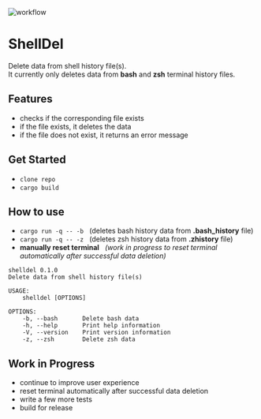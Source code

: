 ![workflow](https://github.com/xTeKc/ShellDel/actions/workflows/ci.yml/badge.svg)

# **ShellDel**
Delete data from shell history file(s). <br>
It currently only deletes data from **bash** and **zsh** terminal history files.

## **Features**
- checks if the corresponding file exists
- if the file exists, it deletes the data
- if the file does not exist, it returns an error message

## **Get Started**
- `clone repo`
- `cargo build`

## **How to use**
- `cargo run -q -- -b` $~$ (deletes bash history data from **.bash_history** file)
- `cargo run -q -- -z` $~$ (deletes zsh history data from **.zhistory** file)
- **manually reset terminal** $~$ *(work in progress to reset terminal automatically after successful data deletion)*

```
shelldel 0.1.0
Delete data from shell history file(s)

USAGE:
    shelldel [OPTIONS]

OPTIONS:
    -b, --bash       Delete bash data
    -h, --help       Print help information
    -V, --version    Print version information
    -z, --zsh        Delete zsh data
```

## **Work in Progress**
- continue to improve user experience
- reset terminal automatically after successful data deletion
- write a few more tests
- build for release